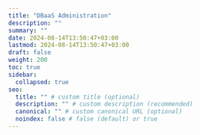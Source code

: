 ```yaml
---
title: "DBaaS Administration"
description: ""
summary: ""
date: 2024-08-14T13:50:47+03:00
lastmod: 2024-08-14T13:50:47+03:00
draft: false
weight: 200
toc: true
sidebar:
  collapsed: true
seo:
  title: "" # custom title (optional)
  description: "" # custom description (recommended)
  canonical: "" # custom canonical URL (optional)
  noindex: false # false (default) or true
---
```

